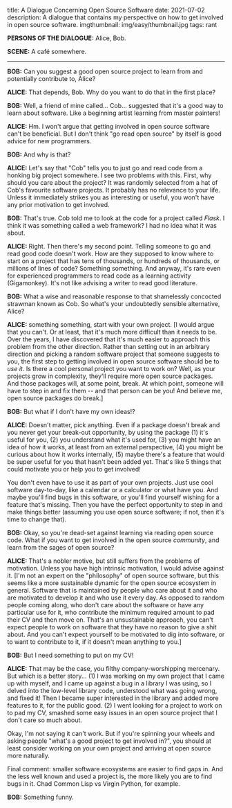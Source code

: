 title: A Dialogue Concerning Open Source Software
date: 2021-07-02
description: A dialogue that contains my perspective on how to get involved in open source software.
imgthumbnail: img/easy/thumbnail.jpg
tags: rant

**PERSONS OF THE DIALOGUE:** Alice, Bob.

**SCENE:** A café somewhere.

----

**BOB:** Can you suggest a good open source project to learn from and potentially contribute to, Alice?

**ALICE:** That depends, Bob. Why do you want to do that in the first place?

**BOB:** Well, a friend of mine called... Cob... suggested that it's a good way to learn about software. Like a beginning artist learning from master painters!

**ALICE:** Hm. I won't argue that getting involved in open source software can't be beneficial. But I don't think "go read open source" by itself is good advice for new programmers.

**BOB:** And why is that?

**ALICE:** Let's say that "Cob" tells you to just go and read code from a honking big project somewhere. I see two problems with this. First, why should you care about the project? It was randomly selected from a hat of Cob's favourite software projects. It probably has no relevance to your life. Unless it immediately strikes you as interesting or useful, you won't have any prior motivation to get involved.

**BOB:** That's true. Cob told me to look at the code for a project called *Flask*. I think it was something called a web framework? I had no idea what it was about.

**ALICE:** Right. Then there's my second point. Telling someone to go and read good code doesn't work. How are they supposed to know where to start on a project that has tens of thousands, or hundreds of thousands, or millions of lines of code? Something something. And anyway, it's rare even for experienced programmers to read code as a learning activity (Gigamonkey). It's not like advising a writer to read good literature.

**BOB:** What a wise and reasonable response to that shamelessly concocted strawman known as Cob. So what's your undoubtedly sensible alternative, Alice?

**ALICE:** something something, start with your own project. [I would argue that you can't. Or at least, that it's much more difficult than it needs to be. Over the years, I have discovered that it's much easier to approach this problem from the other direction. Rather than setting out in an arbitrary direction and picking a random software project that someone suggests to you, the first step to getting involved in open source software should be to *use it*. Is there a cool personal project you want to work on? Well, as your projects grow in complexity, they'll require more open source packages. And those packages will, at some point, break. At which point, someone will have to step in and fix them -- and that person can be you! And believe me, open source packages do break.]

**BOB:** But what if I don't have my own ideas!?

**ALICE:** Doesn't matter, pick anything. Even if a package doesn't break and you never get your break-out opportunity, by using the package (1) it's useful for you, (2) you understand what it's used for, (3) you might have an idea of how it works, at least from an external perspective, (4) you might be curious about how it works internally, (5) maybe there's a feature that would be super useful for you that hasn't been added yet. That's like 5 things that could motivate you or help you to get involved!

You don't even have to use it as part of your own projects. Just use cool software day-to-day, like a calendar or a calculator or what have you. And maybe you'll find bugs in this software, or you'll find yourself wishing for a feature that's missing. Then you have the perfect opportunity to step in and make things better (assuming you use open source software; if not, then it's time to change that).

**BOB:** Okay, so you're dead-set against learning via reading open source code. What if you want to get involved in the open source *community*, and learn from the sages of open source?

**ALICE:** That's a nobler motive, but still suffers from the problems of motivation. Unless you have high intrinsic motivation, I would advise against it. [I'm not an expert on the "philosophy" of open source software, but this seems like a more sustainable dynamic for the open source ecosystem in general. Software that is maintained by people who care about it and who are motivated to develop it and who use it every day. As opposed to random people coming along, who don't care about the software or have any particular use for it, who contribute the minimum required amount to pad their CV and then move on. That's an unsustainable approach, you can't expect people to work on software that they have no reason to give a shit about. And you can't expect yourself to be motivated to dig into software, or to want to contribute to it, if it doesn't mean anything to you.]

**BOB:** But I need something to put on my CV!

**ALICE:** That may be the case, you filthy company-worshipping mercenary. But which is a better story... (1) I was working on my own project that I came up with myself, and I came up against a bug in a library I was using, so I delved into the low-level library code, understood what was going wrong, and fixed it! Then I became super interested in the library and added more features to it, for the public good. (2) I went looking for a project to work on to pad my CV, smashed some easy issues in an open source project that I don't care so much about.

Okay, I'm not saying it can't work. But if you're spinning your wheels and asking people "what's a good project to get involved in?", you should at least consider working on your own project and arriving at open source more naturally.

Final comment: smaller software ecosystems are easier to find gaps in. And the less well known and used a project is, the more likely you are to find bugs in it. Chad Common Lisp vs Virgin Python, for example.

**BOB:** Something funny.
